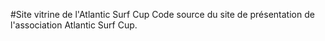 #Site vitrine de l'Atlantic Surf Cup
Code source du site de présentation de l'association Atlantic Surf Cup.